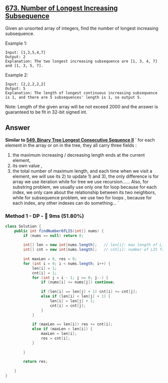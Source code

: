 ## [673. Number of Longest Increasing Subsequence](https://leetcode.com/problems/number-of-longest-increasing-subsequence/)

Given an unsorted array of integers, find the number of longest increasing subsequence.

Example 1:
```
Input: [1,3,5,4,7]
Output: 2
Explanation: The two longest increasing subsequence are [1, 3, 4, 7] and [1, 3, 5, 7].
```
Example 2:
```
Input: [2,2,2,2,2]
Output: 5
Explanation: The length of longest continuous increasing subsequence is 1, and there are 5 subsequences' length is 1, so output 5.
```

Note: Length of the given array will be not exceed 2000 and the answer is guaranteed to be fit in 32-bit signed int.

## Answer
**Similar to [549. Binary Tree Longest Consecutive Sequence II]()**
`
for each element in the array or on in the tree, they all carry three fields :
1) the maximum increasing / decreasing length ends at the current element,
2) its own value ,
3) the total number of maximum length,
and each time when we visit a element, we will use its 2) to update 1) and 3), the only difference is for array we use iteration while for tree we use recursion......
Also, for substring problem, we usually use only one for loop because for each index, we only care about the relationship between its two neighbors, while for subsequence problem, we use two for loops , because for each index, any other indexes can do something...
`
### Method 1 - DP - :rabbit: 9ms (51.80%)
```java
class Solution {
    public int findNumberOfLIS(int[] nums) {
        if (nums == null) return 0;
        
        int[] len = new int[nums.length];   // len[i]: max length of LIS from nums[0:i]
        int[] cnt = new int[nums.length];   // cnt[i]: number of LIS from nums[0:i]
        
        int maxLen = 0, res = 0;
        for (int i = 0; i < nums.length; i++) {
            len[i] = 1;
            cnt[i] = 1;
            for (int j = i - 1; j >= 0; j--) {
                if (nums[i] <= nums[j]) continue;
                
                if (len[i] == len[j] + 1) cnt[i] += cnt[j];
                else if (len[i] < len[j] + 1) {
                    len[i] = len[j] + 1;
                    cnt[i] = cnt[j];
                }
            }
            
            if (maxLen == len[i]) res += cnt[i];
            else if (maxLen < len[i]) {
                maxLen = len[i];
                res = cnt[i];
            }
            
        }
        
        return res;
        
    }
}
```

